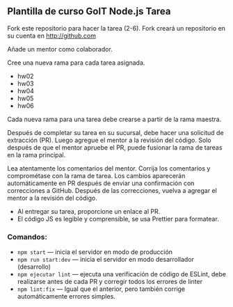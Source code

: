 ## Plantilla de curso GoIT Node.js Tarea

Fork este repositorio para hacer la tarea (2-6). Fork creará un repositorio en su cuenta en http://github.com

Añade un mentor como colaborador.

Cree una nueva rama para cada tarea asignada.

- hw02
- hw03
- hw04
- hw05
- hw06

Cada nueva rama para una tarea debe crearse a partir de la rama maestra.

Después de completar su tarea en su sucursal, debe hacer una solicitud de extracción (PR). Luego agregue el mentor a la revisión del código. Solo después de que el mentor apruebe el PR, puede fusionar la rama de tareas en la rama principal.

Lea atentamente los comentarios del mentor. Corrija los comentarios y comprométase con la rama de tarea. Los cambios aparecerán automáticamente en PR después de enviar una confirmación con correcciones a GitHub. Después de las correcciones, vuelva a agregar el mentor a la revisión del código.

- Al entregar su tarea, proporcione un enlace al PR.
- El código JS es legible y comprensible, se usa Prettier para formatear.

### Comandos:

- `npm start` &mdash; inicia el servidor en modo de producción
- `npm run start:dev` &mdash; inicia el servidor en modo desarrollador (desarrollo)
- `npm ejecutar lint` &mdash; ejecuta una verificación de código de ESLint, debe realizarse antes de cada PR y corregir todos los errores de linter
- `npm lint:fix` &mdash; Igual que el anterior, pero también corrige automáticamente errores simples.